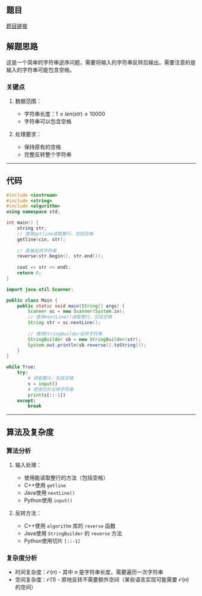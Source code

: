 ## 题目
[题目链接](https://www.nowcoder.com/practice/cc57022cb4194697ac30bcb566aeb47b?tpId=37&tqId=36930&sourceUrl=/exam/oj&channenl=wgithub&fromPut=wgithub)

## 解题思路

这是一个简单的字符串逆序问题，需要将输入的字符串反转后输出。需要注意的是输入的字符串可能包含空格。

### 关键点
1. 数据范围：
   - 字符串长度：$1 \leq len(str) \leq 10000$
   - 字符串可以包含空格

2. 处理要求：
   - 保持原有的空格
   - 完整反转整个字符串

---

## 代码

```cpp []
#include <iostream>
#include <string>
#include <algorithm>
using namespace std;

int main() {
    string str;
    // 使用getline读取整行，包括空格
    getline(cin, str);
    
    // 直接反转字符串
    reverse(str.begin(), str.end());
    
    cout << str << endl;
    return 0;
}
```

```java []
import java.util.Scanner;

public class Main {
    public static void main(String[] args) {
        Scanner sc = new Scanner(System.in);
        // 使用nextLine()读取整行，包括空格
        String str = sc.nextLine();
        
        // 使用StringBuilder反转字符串
        StringBuilder sb = new StringBuilder(str);
        System.out.println(sb.reverse().toString());
    }
}
```

```python []
while True:
    try:
        # 读取整行，包括空格
        s = input()
        # 使用切片反转字符串
        print(s[::-1])
    except:
        break
```

---

## 算法及复杂度

### 算法分析
1. 输入处理：
   - 使用能读取整行的方法（包括空格）
   - C++使用 `getline`
   - Java使用 `nextLine()`
   - Python使用 `input()`

2. 反转方法：
   - C++使用 `algorithm` 库的 `reverse` 函数
   - Java使用 `StringBuilder` 的 `reverse` 方法
   - Python使用切片 `[::-1]`

### 复杂度分析
- 时间复杂度：$\mathcal{O}(n)$ - 其中 $n$ 是字符串长度，需要遍历一次字符串
- 空间复杂度：$\mathcal{O}(1)$ - 原地反转不需要额外空间（某些语言实现可能需要 $\mathcal{O}(n)$ 的空间）
